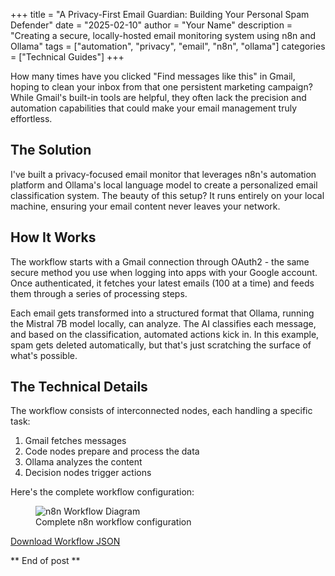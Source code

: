 +++
title = "A Privacy-First Email Guardian: Building Your Personal Spam Defender"
date = "2025-02-10"
author = "Your Name"
description = "Creating a secure, locally-hosted email monitoring system using n8n and Ollama"
tags = ["automation", "privacy", "email", "n8n", "ollama"]
categories = ["Technical Guides"]
+++

How many times have you clicked "Find messages like this" in Gmail, hoping to clean your inbox from that one persistent marketing campaign? While Gmail's built-in tools are helpful, they often lack the precision and automation capabilities that could make your email management truly effortless.

## The Solution

I've built a privacy-focused email monitor that leverages n8n's automation platform and Ollama's local language model to create a personalized email classification system. The beauty of this setup? It runs entirely on your local machine, ensuring your email content never leaves your network.

## How It Works

The workflow starts with a Gmail connection through OAuth2 - the same secure method you use when logging into apps with your Google account. Once authenticated, it fetches your latest emails (100 at a time) and feeds them through a series of processing steps.

Each email gets transformed into a structured format that Ollama, running the Mistral 7B model locally, can analyze. The AI classifies each message, and based on the classification, automated actions kick in. In this example, spam gets deleted automatically, but that's just scratching the surface of what's possible.

## The Technical Details

The workflow consists of interconnected nodes, each handling a specific task:
1. Gmail fetches messages
2. Code nodes prepare and process the data
3. Ollama analyzes the content
4. Decision nodes trigger actions

Here's the complete workflow configuration:

<figure class="workflow-diagram">
  <img src="/images/ollama_gmail_workflow.png" alt="n8n Workflow Diagram" />
  <figcaption>Complete n8n workflow configuration</figcaption>
</figure>

<div class="download-section">
  <a href="/downloads/ollama_gmail_workflow.json" class="btn btn-primary">
    <i class="ti-download"></i> Download Workflow JSON
  </a>
</div>

** End of post **
